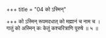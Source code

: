 +++
title = "04 को ऽस्मिन्"

+++
को ऽस्मिन् रूपमदधात् को मह्मानं च नाम च ।  
गातुं को अस्मिन् कः केतुं कश्चरित्राणि पूरुषे ॥ ५ ॥